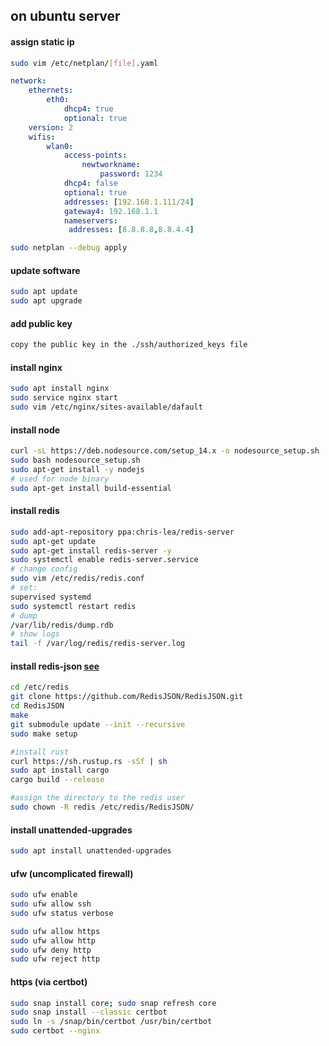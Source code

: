 
## on ubuntu server

#### assign static ip
```bash
sudo vim /etc/netplan/[file].yaml
```
```yaml
network:
    ethernets:
        eth0:
            dhcp4: true
            optional: true
    version: 2
    wifis:
        wlan0:
            access-points:
                newtworkname:
                    password: 1234
            dhcp4: false
            optional: true
            addresses: [192.168.1.111/24]
            gateway4: 192.168.1.1
            nameservers:
             addresses: [8.8.8.8,8.8.4.4]
```
```bash
sudo netplan --debug apply
```

#### update software
```bash
sudo apt update
sudo apt upgrade
```

#### add public key
```bash
copy the public key in the ./ssh/authorized_keys file
```

#### install nginx
```bash
sudo apt install nginx
sudo service nginx start
sudo vim /etc/nginx/sites-available/dafault
```

#### install node
```bash
curl -sL https://deb.nodesource.com/setup_14.x -o nodesource_setup.sh
sudo bash nodesource_setup.sh
sudo apt-get install -y nodejs
# used for node binary
sudo apt-get install build-essential
```

#### install redis
```bash
sudo add-apt-repository ppa:chris-lea/redis-server
sudo apt-get update
sudo apt-get install redis-server -y
sudo systemctl enable redis-server.service
# change config
sudo vim /etc/redis/redis.conf
# set:
supervised systemd
sudo systemctl restart redis
# dump
/var/lib/redis/dump.rdb
# show logs
tail -f /var/log/redis/redis-server.log
```
#### install redis-json [see](https://oss.redislabs.com/redisjson/)
```bash
cd /etc/redis
git clone https://github.com/RedisJSON/RedisJSON.git
cd RedisJSON
make
git submodule update --init --recursive
sudo make setup

#install rust
curl https://sh.rustup.rs -sSf | sh
sudo apt install cargo
cargo build --release

#assign the directory to the redis user
sudo chown -R redis /etc/redis/RedisJSON/
```

#### install unattended-upgrades
```bash
sudo apt install unattended-upgrades
```

#### ufw (uncomplicated firewall)
```bash
sudo ufw enable
sudo ufw allow ssh
sudo ufw status verbose

sudo ufw allow https
sudo ufw allow http
sudo ufw deny http
sudo ufw reject http
```

#### https (via certbot)
```bash
sudo snap install core; sudo snap refresh core
sudo snap install --classic certbot
sudo ln -s /snap/bin/certbot /usr/bin/certbot
sudo certbot --nginx
```
 